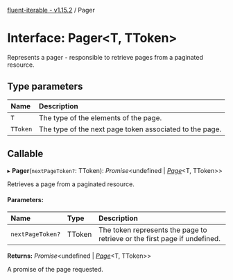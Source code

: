 [fluent-iterable - v1.15.2](../README.md) / Pager

# Interface: Pager<T, TToken\>

Represents a pager - responsible to retrieve pages from a paginated resource.

## Type parameters

| Name | Description |
| :------ | :------ |
| `T` | The type of the elements of the page. |
| `TToken` | The type of the next page token associated to the page. |

## Callable

▸ **Pager**(`nextPageToken?`: TToken): *Promise*<undefined \| [*Page*](page.md)<T, TToken\>\>

Retrieves a page from a paginated resource.

#### Parameters:

| Name | Type | Description |
| :------ | :------ | :------ |
| `nextPageToken?` | TToken | The token represents the page to retrieve or the first page if undefined. |

**Returns:** *Promise*<undefined \| [*Page*](page.md)<T, TToken\>\>

A promise of the page requested.
